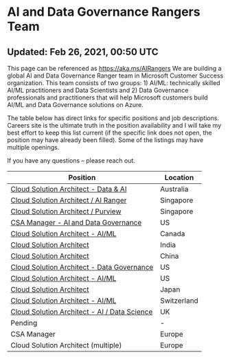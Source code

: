 # AI and Data Governance Rangers Team
## Updated: Feb 26, 2021, 00:50 UTC 
This page can be referenced as https://aka.ms/AIRangers
We are building a global AI and Data Governance Ranger team in Microsoft Customer Success organization. This team consists of two groups: 1) AI/ML: technically skilled AI/ML practitioners and Data Scientists and 2) Data Governance professionals and practitioners that will help Microsoft customers build AI/ML and Data Governance solutions on Azure. 

The table below has direct links for specific positions and job descriptions. Careers site is the ultimate truth in the position availability and I will take my best effort to keep this list current (if the specific link does not open, the position may have already been filled). Some of the listings may have multiple openings. 

If you have any questions – please reach out. 

Position | Location
-------- | --------
[Cloud Solution Architect - Data & AI](https://careers.microsoft.com/i/us/en/job/983815/Cloud-Solution-Architect) | Australia
[Cloud Solution Architect / AI Ranger](https://careers.microsoft.com/i/us/en/job/983817/Cloud-Solution-Architect) | Singapore
[Cloud Solution Architect / Purview](https://careers.microsoft.com/i/us/en/job/983819/Cloud-Solution-Architect) | Singapore
[CSA Manager - AI and Data Governance](https://careers.microsoft.com/i/us/en/job/984671/CSA-Manager-AI-and-Data-Governance) | US
[Cloud Solution Architect - AI/ML](https://careers.microsoft.com/i/us/en/job/986825/Cloud-Solution-Architect-AI-ML) | Canada
[Cloud Solution Architect](https://careers.microsoft.com/i/us/en/job/983818/Cloud-Solution-Architect) | India
[Cloud Solution Architect](https://careers.microsoft.com/i/us/en/job/989948/Cloud-Solution-Architect) | China
[Cloud Solution Architect - Data Governance](https://careers.microsoft.com/i/us/en/job/983804/Cloud-Solution-Architect-Data-Governance) | US
[Cloud Solution Architect - AI/ML](https://careers.microsoft.com/i/us/en/job/983803/Cloud-Solution-Architect-AI-ML) | US
[Cloud Solution Architect](https://careers.microsoft.com/i/us/en/job/989949/Cloud-Solution-Architect) | Japan
[Cloud Solution Architect - AI/ML](https://careers.microsoft.com/i/us/en/job/986827/Cloud-Solution-Architect-Data-and-AI) | Switzerland
[Cloud Solution Architect - AI / Data Science](https://careers.microsoft.com/i/us/en/job/983805/Cloud-Solution-Architect-AI-Data-Science) | UK
Pending | -
CSA Manager | Europe
Cloud Solution Architect (multiple) | Europe
